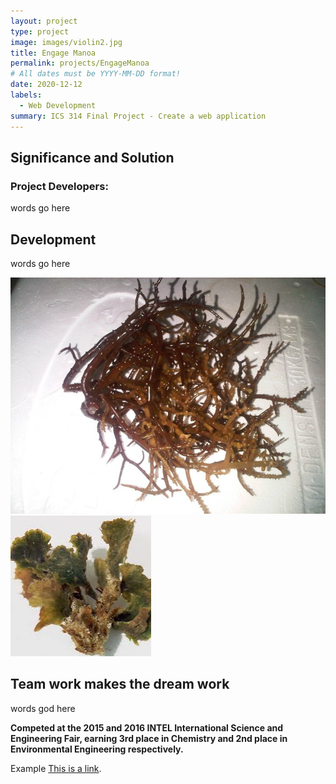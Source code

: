 ```yaml
---
layout: project
type: project
image: images/violin2.jpg
title: Engage Manoa
permalink: projects/EngageManoa
# All dates must be YYYY-MM-DD format!
date: 2020-12-12
labels:
  - Web Development
summary: ICS 314 Final Project - Create a web application
---
```


## Significance and Solution
<h3>Project Developers:</h3>
<p>words go here</p>

## Development
<p>words go here</p>
<img class="ui small left floated image" src="../images/eucheuma.jpg">
<img class="ui small left floated image" src="../images/avrainvillea.jpg">

## Team work makes the dream work
<p>words god here</p>

<b> Competed at the 2015 and 2016 INTEL International Science and Engineering Fair, earning 3rd place in Chemistry and 2nd place in Environmental Engineering respectively. </b> 

Example [This is a link](https://www.staradvertiser.com/2017/07/17/hawaii-news/2-accomplished-students-give-planets-their-names/).

